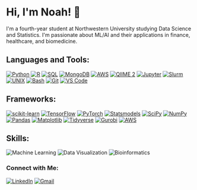 # Hi, I'm Noah! 👋
I'm a fourth-year student at Northwestern University studying Data Science and Statistics. I'm passionate about ML/AI and their applications in finance, healthcare, and biomedicine.

## Languages and Tools:
[![Python](https://img.shields.io/badge/-Python-3776AB?style=flat&logo=python&logoColor=white)](https://www.python.org/)
[![R](https://img.shields.io/badge/-R-276DC3?style=flat&logo=r&logoColor=white)](https://www.r-project.org/)
[![SQL](https://img.shields.io/badge/-SQL-4479A1?style=flat&logo=postgresql&logoColor=white)](https://www.postgresql.org/)
[![MongoDB](https://img.shields.io/badge/-MongoDB-47A248?style=flat&logo=mongodb&logoColor=white)](https://www.mongodb.com/)
[![AWS](https://img.shields.io/badge/-AWS-232F3E?style=flat&logo=amazon-aws&logoColor=white)](https://aws.amazon.com/)
[![QIIME 2](https://img.shields.io/badge/-QIIME%202-185618?style=flat&logo=qi&logoColor=white)](https://qiime2.org/)
[![Jupyter](https://img.shields.io/badge/-Jupyter-F37626?style=flat&logo=jupyter&logoColor=white)](https://jupyter.org/)
[![Slurm](https://img.shields.io/badge/-Slurm-444444?style=flat&logo=linux&logoColor=white)](https://slurm.schedmd.com/)
[![UNIX](https://img.shields.io/badge/-UNIX-000000?style=flat&logo=gnu-bash&logoColor=white)](https://www.gnu.org/software/bash/)
[![Bash](https://img.shields.io/badge/-Bash-4EAA25?style=flat&logo=gnu-bash&logoColor=white)](https://www.gnu.org/software/bash/)
[![Git](https://img.shields.io/badge/-Git-F05032?style=flat&logo=git&logoColor=white)](https://git-scm.com/)
[![VS Code](https://img.shields.io/badge/-VS%20Code-007ACC?style=flat&logo=visual-studio-code&logoColor=white)](https://code.visualstudio.com/)

## Frameworks:
[![scikit-learn](https://img.shields.io/badge/-scikit--learn-F7931E?style=flat&logo=scikit-learn&logoColor=white)](https://scikit-learn.org/)
[![TensorFlow](https://img.shields.io/badge/-TensorFlow-FF6F00?style=flat&logo=tensorflow&logoColor=white)](https://www.tensorflow.org/)
[![PyTorch](https://img.shields.io/badge/-PyTorch-EE4C2C?style=flat&logo=PyTorch&logoColor=white)](https://pytorch.org/)
[![Statsmodels](https://img.shields.io/badge/-Statsmodels-376EE6?style=flat&logo=statsmodels&logoColor=white)](https://www.statsmodels.org/stable/index.html)
[![SciPy](https://img.shields.io/badge/-SciPy-8CAAE6?style=flat&logo=scipy&logoColor=white)](https://www.scipy.org/)
[![NumPy](https://img.shields.io/badge/-NumPy-013243?style=flat&logo=numpy&logoColor=white)](https://numpy.org/)
[![Pandas](https://img.shields.io/badge/-Pandas-150458?style=flat&logo=pandas&logoColor=white)](https://pandas.pydata.org/)
[![Matplotlib](https://img.shields.io/badge/-Matplotlib-3776AB?style=flat&logo=matplotlib&logoColor=white)](https://matplotlib.org/)
[![Tidyverse](https://img.shields.io/badge/-Tidyverse-23314B?style=flat&logo=tidyverse&logoColor=white)](https://www.tidyverse.org/)
[![Gurobi](https://img.shields.io/badge/-Gurobi-56A637?style=flat&logo=gurobi&logoColor=white)](https://www.gurobi.com/)
[![AWS](https://img.shields.io/badge/-AWS-232F3E?style=flat&logo=amazon-aws&logoColor=white)](https://aws.amazon.com/)


## Skills:
![Machine Learning](https://img.shields.io/badge/-Machine%20Learning-FF6F00?style=flat&logo=neutralinojs&logoColor=white)
![Data Visualization](https://img.shields.io/badge/-Data%20Visualization-FF6F61?style=flat&logo=chart.js&logoColor=white)
![Bioinformatics](https://img.shields.io/badge/-Bioinformatics-00736E?style=flat&logo=pyg&logoColor=white)


### Connect with Me:
[![LinkedIn](https://img.shields.io/badge/-LinkedIn-0077B5?style=flat&logo=linkedin&logoColor=white)](https://www.linkedin.com/in/noah-schulhof)
[![Gmail](https://img.shields.io/badge/-Gmail-181717?style=flat&logo=gmail&logoColor=#EA4335)](mailto:nschulhof@u.northwestern.edu)